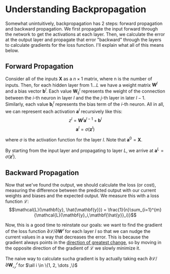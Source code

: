 # Understanding Backpropagation

Somewhat unintuitively, backpropagation has 2 steps: forward propagation and backward propagation. We first propagate the input forward through the network to get the activations at each layer. Then, we calculate the error at the output layer and propagate that error "backward" through the layers to calculate gradients for the loss function. I'll explain what all of this means below. 

## Forward Propagation

Consider all of the inputs $\mathbf{X}$ as a $n \times 1$ matrix, where n is the number of inputs. Then, for each hidden layer from $1 \dots L$ we have a weight matrix $\mathbf{W}^l$ and a bias vector $\mathbf{b}^l$. Each value $\mathbf{W}^l_{ij}$ represents the weight of the connection between the $i$-th neuron in layer $l$ and the the $j$-th layer in later $l - 1$. Similarly, each value $\mathbf{b}^l_i$ represents the bias term of the $i$-th neuron. All in all, we can represent each activation $\mathbf{a}^l$ recursively like this: 
$$ z^l = \mathbf{W}^l \mathbf{a}^{l-1} + \mathbf{b}^l $$
$$ \mathbf{a}^l = \sigma(\mathbf{z}^l) $$

where $\sigma$ is the activation function for the layer $l$. Note that $\mathbf{a}^0 = \mathbf{X}$.

By starting from the input layer and propagating to layer $L$, we arrive at $\mathbf{a}^L = \sigma(\mathbf{z}^l)$.

## Backward Propagation

Now that we've found the output, we should calculate the loss (or cost), measuring the difference between the predicted output with our current weights and biases and the expected output. We measure this with a loss function $\mathcal{L}$:
$$\mathcal{L}(\mathbf{y}, \hat{\mathbf{y}}) = \frac{1}{n}\sum_{i=1}^{m}{\mathcal{L}(\mathbf{y}_i,\mathbf{\hat{y}}_i)}$$

Now, this is a good time to reinstate our goals: we want to find the gradient of the loss function $\partial \mathcal{L} / \partial \mathcal{\mathbf{W}^l}$ for each layer $l$ so that we can nudge the current values in a way that decreases the error. This is because the gradient always points in the [direction of greatest change](https://activecalculus.org/multi/S-10-6-Directional-Derivative.html), so by moving in the opposite direction of the gradient of $\mathcal{L}$ we slowly minimize it.

The naive way to calculate sucha gradient is by actually taking each $\partial \mathcal{L} / \partial \mathcal{\mathbf{W}_{ij}^l}$ for $\all i \in \{1, 2, \dots ,\}$
